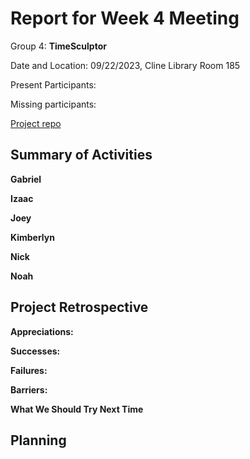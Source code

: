 # Report for Week 4 Meeting

Group 4: **TimeSculptor**

Date and Location:  09/22/2023, Cline Library Room 185

Present Participants:

Missing participants:

[Project repo](https://github.com/nickw409/TimeSculptor)


## Summary of Activities

**Gabriel**

**Izaac**

**Joey**

**Kimberlyn**

**Nick**

**Noah**


## Project Retrospective

**Appreciations:** 

**Successes:** 

**Failures:** 

**Barriers:**

**What We Should Try Next Time**


## Planning